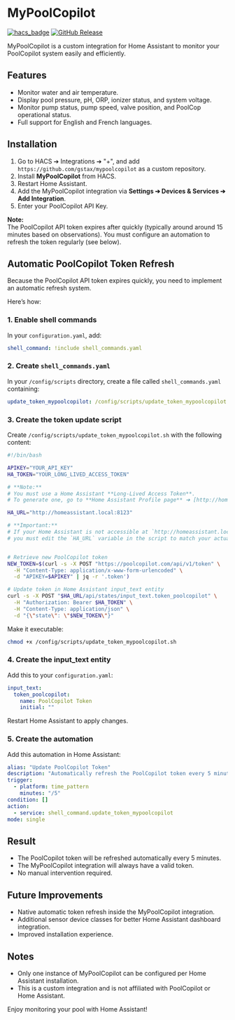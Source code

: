 # MyPoolCopilot

[![hacs_badge](https://img.shields.io/badge/HACS-Custom-orange.svg)](https://hacs.xyz/) [![GitHub Release](https://img.shields.io/github/v/release/gstax/mypoolcopilot)](https://github.com/gstax/mypoolcopilot/releases)

MyPoolCopilot is a custom integration for Home Assistant to monitor your PoolCopilot system easily and efficiently.

## Features

- Monitor water and air temperature.
- Display pool pressure, pH, ORP, ionizer status, and system voltage.
- Monitor pump status, pump speed, valve position, and PoolCop operational status.
- Full support for English and French languages.

## Installation

1. Go to HACS ➔ Integrations ➔ "+", and add `https://github.com/gstax/mypoolcopilot` as a custom repository.
2. Install **MyPoolCopilot** from HACS.
3. Restart Home Assistant.
4. Add the MyPoolCopilot integration via **Settings ➔ Devices & Services ➔ Add Integration**.
5. Enter your PoolCopilot API Key.

**Note:**  
The PoolCopilot API token expires after quickly (typically around around 15 minutes based on observations).
You must configure an automation to refresh the token regularly (see below).

##  Automatic PoolCopilot Token Refresh

Because the PoolCopilot API token expires quickly, you need to implement an automatic refresh system.

Here’s how:

### 1. Enable shell commands

In your `configuration.yaml`, add:

```yaml
shell_command: !include shell_commands.yaml
```

### 2. Create `shell_commands.yaml`

In your `/config/scripts` directory, create a file called `shell_commands.yaml` containing:

```yaml
update_token_mypoolcopilot: /config/scripts/update_token_mypoolcopilot.sh
```

### 3. Create the token update script

Create `/config/scripts/update_token_mypoolcopilot.sh` with the following content:

```bash
#!/bin/bash

APIKEY="YOUR_API_KEY"
HA_TOKEN="YOUR_LONG_LIVED_ACCESS_TOKEN"

# **Note:**  
# You must use a Home Assistant **Long-Lived Access Token**.  
# To generate one, go to **Home Assistant Profile page** ➔ [http://homeassistant.local:8123/profile](http://homeassistant.local:8123/profile) ➔ scroll down to "Long-Lived Access Tokens" ➔ click "Create Token".

HA_URL="http://homeassistant.local:8123"

# **Important:**  
# If your Home Assistant is not accessible at `http://homeassistant.local:8123`,  
# you must edit the `HA_URL` variable in the script to match your actual URL or IP address.


# Retrieve new PoolCopilot token
NEW_TOKEN=$(curl -s -X POST "https://poolcopilot.com/api/v1/token" \
  -H "Content-Type: application/x-www-form-urlencoded" \
  -d "APIKEY=$APIKEY" | jq -r '.token')

# Update token in Home Assistant input_text entity
curl -s -X POST "$HA_URL/api/states/input_text.token_poolcopilot" \
  -H "Authorization: Bearer $HA_TOKEN" \
  -H "Content-Type: application/json" \
  -d "{\"state\": \"$NEW_TOKEN\"}"
```

Make it executable:

```bash
chmod +x /config/scripts/update_token_mypoolcopilot.sh
```

### 4. Create the input_text entity

Add this to your `configuration.yaml`:

```yaml
input_text:
  token_poolcopilot:
    name: PoolCopilot Token
    initial: ""
```

Restart Home Assistant to apply changes.

### 5. Create the automation

Add this automation in Home Assistant:

```yaml
alias: "Update PoolCopilot Token"
description: "Automatically refresh the PoolCopilot token every 5 minutes."
trigger:
  - platform: time_pattern
    minutes: "/5"
condition: []
action:
  - service: shell_command.update_token_mypoolcopilot
mode: single
```

## Result

- The PoolCopilot token will be refreshed automatically every 5 minutes.
- The MyPoolCopilot integration will always have a valid token.
- No manual intervention required.

## Future Improvements

- Native automatic token refresh inside the MyPoolCopilot integration.
- Additional sensor device classes for better Home Assistant dashboard integration.
- Improved installation experience.

## Notes

- Only one instance of MyPoolCopilot can be configured per Home Assistant installation.
- This is a custom integration and is not affiliated with PoolCopilot or Home Assistant.

Enjoy monitoring your pool with Home Assistant!

